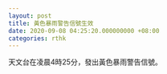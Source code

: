 ```yaml
---
layout: post
title: 黃色暴雨警告信號生效
date: 2020-09-08 04:25:20.000000000 +08:00
categories: rthk
---
```


天文台在凌晨4時25分，發出黃色暴雨警告信號。
